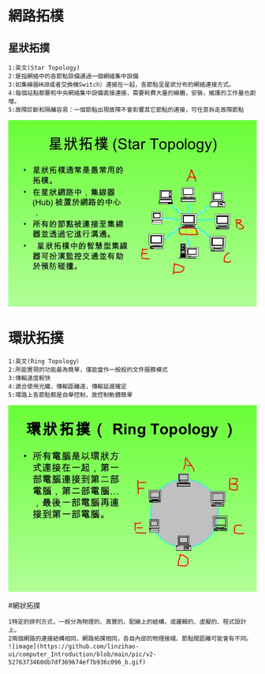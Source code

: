 # 網路拓樸
## 星狀拓撲
```
1:英文(Star Topology)
2:是指網絡中的各節點設備通過一個網絡集中設備
3:如集線器HUB或者交換機Switch）連接在一起，各節點呈星狀分布的網絡連接方式。
4:每個站點都要和中央網絡集中設備直接連接，需要耗費大量的線纜，安裝，維護的工作量也劇增。
5:故障診斷和隔離容易：一個節點出現故障不會影響其它節點的連接，可任意拆走故障節點
```
![image](https://github.com/linzihao-ui/computer_Introduction/blob/main/pic/-11-728.jpg)


# 環狀拓撲
```
1:英文(Ring Topology）
2:所能實現的功能最為簡單，僅能當作一般般的文件服務模式
3:傳輸速度較快
4:適合使用光纖，傳輸距離遠，傳輸延遲確定
5:環路上各節點都是自舉控制，故控制軟體簡單
```
![image](https://github.com/linzihao-ui/computer_Introduction/blob/main/pic/-5-728.jpg)

#網狀拓撲
```
1特定的排列方式，一般分為物理的、真實的、配線上的結構，或邏輯的、虛擬的、程式設計上。
2兩個網路的連接結構相同，網路拓撲相同，各自內部的物理接綫、節點間距離可能會有不同。
![image](https://github.com/linzihao-ui/computer_Introduction/blob/main/pic/v2-5276373460db7df369674ef7b936c096_b.gif)
```









